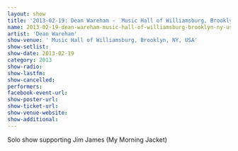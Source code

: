 ```yaml
---
layout: show
title: '2013-02-19: Dean Wareham -  Music Hall of Williamsburg, Brooklyn, NY, USA'
name: 2013-02-19-dean-wareham-music-hall-of-williamsburg-brooklyn-ny-usa
artist: 'Dean Wareham'
show-venue: ' Music Hall of Williamsburg, Brooklyn, NY, USA'
show-setlist: 
show-date: 2013-02-19
category: 2013
show-radio: 
show-lastfm: 
show-cancelled: 
performers: 
facebook-event-url: 
show-poster-url: 
show-ticket-url: 
show-venue-website: 
show-additional: 
---
```


Solo show supporting Jim James (My Morning Jacket)